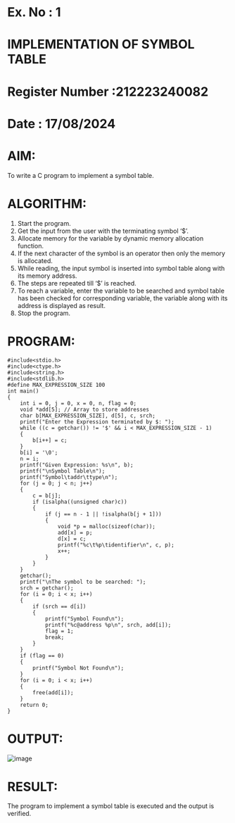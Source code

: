 # Ex. No : 1

# IMPLEMENTATION OF SYMBOL TABLE

# Register Number :212223240082

# Date : 17/08/2024

# AIM:

To write a C program to implement a symbol table.

# ALGORITHM:

1. Start the program.
2. Get the input from the user with the terminating symbol ‘$’.
3. Allocate memory for the variable by dynamic memory allocation function.
4. If the next character of the symbol is an operator then only the memory is allocated.
5. While reading, the input symbol is inserted into symbol table along with its memory address.
6. The steps are repeated till ‘$’ is reached.
7. To reach a variable, enter the variable to be searched and symbol table has been checked for corresponding variable, the variable along with its address is displayed as result.
8. Stop the program.

# PROGRAM:
```
#include<stdio.h>
#include<ctype.h>
#include<string.h>
#include<stdlib.h>
#define MAX_EXPRESSION_SIZE 100
int main() 
{
    int i = 0, j = 0, x = 0, n, flag = 0;
    void *add[5]; // Array to store addresses
    char b[MAX_EXPRESSION_SIZE], d[5], c, srch;
    printf("Enter the Expression terminated by $: ");
    while ((c = getchar()) != '$' && i < MAX_EXPRESSION_SIZE - 1)
    {
        b[i++] = c;
    }
    b[i] = '\0'; 
    n = i; 
    printf("Given Expression: %s\n", b);
    printf("\nSymbol Table\n");
    printf("Symbol\taddr\ttype\n");
    for (j = 0; j < n; j++) 
    {
        c = b[j];
        if (isalpha((unsigned char)c)) 
        { 
            if (j == n - 1 || !isalpha(b[j + 1])) 
            { 
                void *p = malloc(sizeof(char));
                add[x] = p; 
                d[x] = c; 
                printf("%c\t%p\tidentifier\n", c, p);
                x++;
            }
        }
    }
    getchar();
    printf("\nThe symbol to be searched: ");
    srch = getchar();
    for (i = 0; i < x; i++) 
    {
        if (srch == d[i]) 
        {
            printf("Symbol Found\n");
            printf("%c@address %p\n", srch, add[i]);
            flag = 1;
            break;
        }
    }
    if (flag == 0) 
    {
        printf("Symbol Not Found\n");
    }
    for (i = 0; i < x; i++) 
    {
        free(add[i]);
    }
    return 0;
}
```
# OUTPUT:
![image](https://github.com/user-attachments/assets/c2bb2cfb-31b7-4e6d-b08f-adb7e69b1594)



# RESULT:
The program to implement a symbol table is executed and the output is verified.
